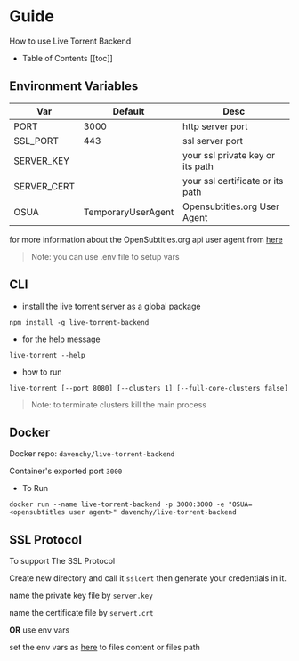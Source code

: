 # Guide

How to use Live Torrent Backend

- Table of Contents
  [[toc]]

## Environment Variables

| Var         | Default            | Desc                             |
| ----------- | ------------------ | -------------------------------- |
| PORT        | 3000               | http server port                 |
| SSL_PORT    | 443                | ssl server port                  |
| SERVER_KEY  |                    | your ssl private key or its path |
| SERVER_CERT |                    | your ssl certificate or its path |
| OSUA        | TemporaryUserAgent | Opensubtitles.org User Agent     |

for more information about the OpenSubtitles.org api user agent from [here](https://trac.opensubtitles.org/projects/opensubtitles/wiki/DevReadFirst)

> Note: you can use .env file to setup vars

## CLI

- install the live torrent server as a global package

`npm install -g live-torrent-backend`

- for the help message

`live-torrent --help`

- how to run

`live-torrent [--port 8080] [--clusters 1] [--full-core-clusters false]`

> Note: to terminate clusters kill the main process

## Docker

Docker repo: `davenchy/live-torrent-backend`

Container's exported port `3000`

- To Run

`docker run --name live-torrent-backend -p 3000:3000 -e "OSUA=<opensubtitles user agent>" davenchy/live-torrent-backend`

## SSL Protocol

To support The SSL Protocol

Create new directory and call it `sslcert` then generate your credentials in it.

name the private key file by `server.key`

name the certificate file by `servert.crt`

**OR** use env vars

set the env vars as [here](environment-variables) to files content or files path
